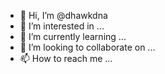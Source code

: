 - 👋 Hi, I’m @dhawkdna
- 👀 I’m interested in ...
- 🌱 I’m currently learning ...
- 💞️ I’m looking to collaborate on ...
- 📫 How to reach me ...

<!---
dhawkdna/dhawkdna is a ✨ special ✨ repository because its `README.md` (this file) appears on your GitHub profile.
You can click the Preview link to take a look at your changes.
--->
